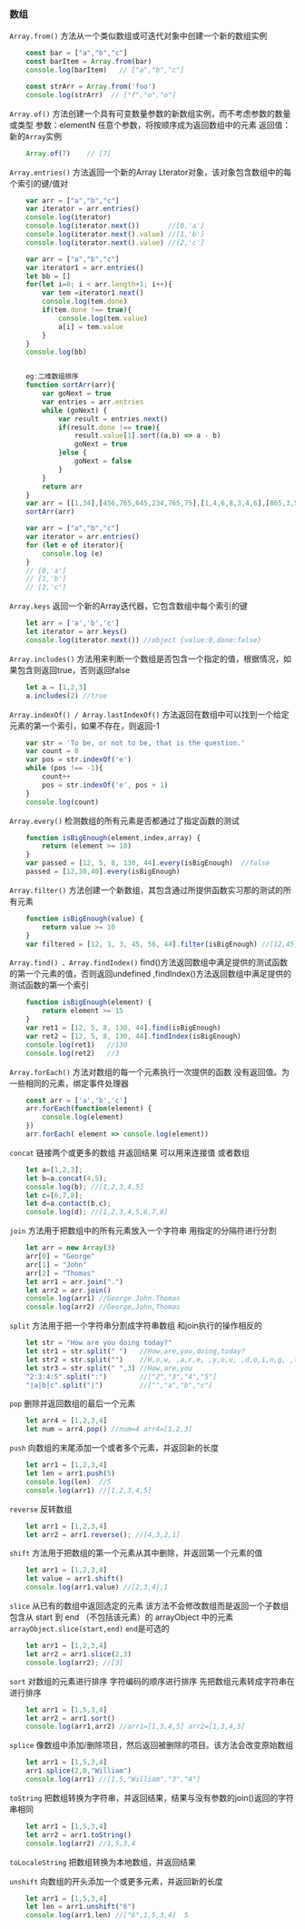 ### 数组

`Array.from()` 方法从一个类似数组或可迭代对象中创建一个新的数组实例
```javascript
    const bar = ["a","b","c"]
    const barItem = Array.from(bar)
    console.log(barItem)   // ["a","b","c"]

    const strArr = Array.from('foo')
    console.log(strArr)  // ["f","o","o"]
```
`Array.of()` 方法创建一个具有可变数量参数的新数组实例，而不考虑参数的数量或类型
参数：elementN 任意个参数，将按顺序成为返回数组中的元素
返回值：新的`Array`实例
```javascript
    Array.of(7)    // [7]
```

`Array.entries()` 方法返回一个新的Array Lterator对象，该对象包含数组中的每个索引的键/值对
```javascript
    var arr = ["a","b","c"]
    var iterator = arr.entries()
    console.log(iterator)
    console.log(iterator.next())       //[0,'a']
    console.log(iterator.next().value) //[1,'b']
    console.log(iterator.next().value) //[2,'c']

    var arr = ["a","b","c"]
    var iterator1 = arr.entries()
    let bb = []
    for(let i=0; i < arr.length+1; i++){
        var tem =iterator1.next()
        console.log(tem.done)
        if(tem.done !== true){
            console.log(tem.value)
            a[i] = tem.value
        }
    }
    console.log(bb)


    eg:二维数组排序
    function sortArr(arr){
        var goNext = true
        var entries = arr.entries
        while (goNext) {
            var result = entries.next()
            if(result.done !== true){
                result.value[1].sort((a,b) => a - b)
                goNext = true
            }else {
                goNext = false
            }
        }
        return arr
    }
    var arr = [[1,34],[456,765,645,234,765,75],[1,4,6,8,3,4,6],[865,3,5645,8,67,4,456,3]]
    sortArr(arr)

    var arr = ["a","b","c"]
    var iterator = arr.entries()
    for (let e of iterator){
        console.log (e)
    }
    // [0,'a']
    // [1,'b']
    // [2,'c']
```
`Array.keys` 返回一个新的Array迭代器，它包含数组中每个索引的键
```javascript
    let arr = ['a','b','c']
    let iterator = arr.keys()
    console.log(iterator.next()) //object {value:0,done:false}
```

`Array.includes()` 方法用来判断一个数组是否包含一个指定的值，根据情况，如果包含则返回true，否则返回false
```javascript
    let a = [1,2,3]
    a.includes(2) //true
```


`Array.indexOf() / Array.lastIndexOf()` 方法返回在数组中可以找到一个给定元素的第一个索引，如果不存在，则返回-1
```javascript
    var str = 'To be, or not to be, that is the question.'
    var count = 0
    var pos = str.indexOf('e')
    while (pos !== -1){
        count++
        pos = str.indexOf('e', pos + 1)
    }
    console.log(count)
```


`Array.every()` 检测数组的所有元素是否都通过了指定函数的测试
```javascript
    function isBigEnough(element,index,array) {
        return (element >= 10)
    }
    var passed = [12, 5, 8, 130, 44].every(isBigEnough)  //false
    passed = [12,30,40].every(isBigEnough)
```

`Array.filter()` 方法创建一个新数组，其包含通过所提供函数实习那的测试的所有元素 
```javascript
    function isBigEnough(value) {
        return value >= 10
    }
    var filtered = [12, 1, 3, 45, 56, 44].filter(isBigEnough) //[12,45,56,44]
```
`Array.find() 、Array.findIndex()` find()方法返回数组中满足提供的测试函数的第一个元素的值，否则返回undefined ,findIndex()方法返回数组中满足提供的测试函数的第一个索引
```javascript
    function isBigEnough(element) {
        return element >= 15
    }
    var ret1 = [12, 5, 8, 130, 44].find(isBigEnough)
    var ret2 = [12, 5, 8, 130, 44].findIndex(isBigEnough)
    console.log(ret1)   //130
    console.log(ret2)   //3
```
`Array.forEach()` 方法对数组的每一个元素执行一次提供的函数 没有返回值。为一些相同的元素，绑定事件处理器
```javascript
    const arr = ['a','b','c']
    arr.forEach(function(element) {
        console.log(element)
    })
    arr.forEach( element => console.log(element))
```

`concat` 链接两个或更多的数组 并返回结果
可以用来连接值 或者数组
```javascript
    let a=[1,2,3];
    let b=a.concat(4,5);
    console.log(b); //[1,2,3,4,5]
    let c=[6,7,8];
    let d=a.contact(b,c);
    console.log(d); //[1,2,3,4,5,6,7,8]
```
`join` 方法用于把数组中的所有元素放入一个字符串 用指定的分隔符进行分割
```javascript
    let arr = new Array(3)
    arr[0] = "George"
    arr[1] = "John"
    arr[2] = "Thomas"
    let arr1 = arr.join(".")
    let arr2 = arr.join()
    console.log(arr1) //George.John.Thomas
    console.log(arr2) //George,John,Thomas
```
`split` 方法用于把一个字符串分割成字符串数组 和join执行的操作相反的
```javascript
    let str = "How are you doing today?"
    let str1 = str.split(" ")   //How,are,you,doing,today?
    let str2 = str.split("")    //H,o,w, ,a,r,e, ,y,o,u, ,d,o,i,n,g, ,t,o,d,a,y,?
    let str3 = str.split(" ",3) //How,are,you
    "2:3:4:5".split(":")        //["2","3","4","5"]
    "|a|b|c".split("|")         //["","a","b","c"]
```
`pop` 删除并返回数组的最后一个元素
```javascript
    let arr4 = [1,2,3,4]
    let num = arr4.pop() //num=4 arr4=[1,2,3]
```

`push` 向数组的末尾添加一个或者多个元素，并返回新的长度
```javascript
    let arr1 = [1,2,3,4]
    let len = arr1.push(5)
    console.log(len)  //5
    console.log(arr1) //[1,2,3,4,5]
```
`reverse` 反转数组
```javascript
    let arr1 = [1,2,3,4]
    let arr2 = arr1.reverse(); //[4,3,2,1]
```
`shift` 方法用于把数组的第一个元素从其中删除，并返回第一个元素的值
```javascript
    let arr1 = [1,2,3,4]
    let value = arr1.shift()
    console.log(arr1,value) //[2,3,4],1
```
`slice` 从已有的数组中返回选定的元素 该方法不会修改数组而是返回一个子数组 包含从 start 到 end （不包括该元素）的 arrayObject 中的元素
`arrayObject.slice(start,end)` `end`是可选的 
```javascript
    let arr1 = [1,2,3,4]
    let arr2 = arr1.slice(2,3)
    console.log(arr2); //[3] 
```
`sort` 对数组的元素进行排序  字符编码的顺序进行排序 先把数组元素转成字符串在进行排序
```javascript
    let arr1 = [1,5,3,4]
    let arr2 = arr1.sort()
    console.log(arr1,arr2) //arr1=[1,3,4,5] arr2=[1,3,4,5]
```
`splice` 像数组中添加/删除项目，然后返回被删除的项目。该方法会改变原始数组
```javascript
    let arr1 = [1,5,3,4]
    arr1.splice(2,0,"William")
    console.log(arr1) //[1,5,"William","3","4"]
```
`toString` 把数组转换为字符串，并返回结果，结果与没有参数的join()返回的字符串相同
```javascript
    let arr1 = [1,5,3,4]
    let arr2 = arr1.toString()
    console.log(arr2) //1,5,3,4
```
`toLocaleString` 把数组转换为本地数组，并返回结果

`unshift` 向数组的开头添加一个或更多元素，并返回新的长度
```javascript
    let arr1 = [1,5,3,4]
    let len = arr1.unshift("6")
    console.log(arr1,len) //["6",1,5,3,4]  5
```

